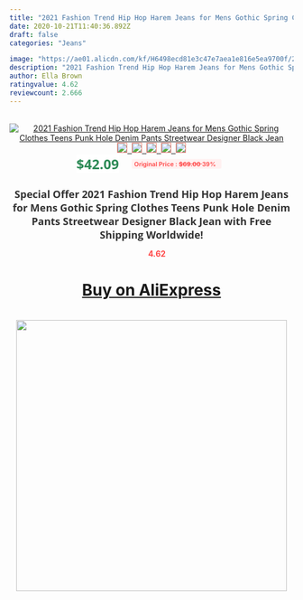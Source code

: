 ```yaml
---
title: "2021 Fashion Trend Hip Hop Harem Jeans for Mens Gothic Spring Clothes Teens Punk Hole Denim Pants Streetwear Designer Black Jean"
date: 2020-10-21T11:40:36.892Z
draft: false
categories: "Jeans"

image: "https://ae01.alicdn.com/kf/H6498ecd81e3c47e7aea1e816e5ea9700f/2021-Fashion-Trend-Hip-Hop-Harem-Jeans-for-Mens-Gothic-Spring-Clothes-Teens-Punk-Hole-Denim.jpg"
description: "2021 Fashion Trend Hip Hop Harem Jeans for Mens Gothic Spring Clothes Teens Punk Hole Denim Pants Streetwear Designer Black Jean"
author: Ella Brown
ratingvalue: 4.62
reviewcount: 2.666
---
```

<br>
<div style="text-align: center;">
<a href="https://s.click.aliexpress.com/e/_98fYnx" target="_blank" rel="nofollow noopener noreferrer"><img alt="2021 Fashion Trend Hip Hop Harem Jeans for Mens Gothic Spring Clothes Teens Punk Hole Denim Pants Streetwear Designer Black Jean" class="magnifier-image" src="https://ae01.alicdn.com/kf/H6498ecd81e3c47e7aea1e816e5ea9700f/2021-Fashion-Trend-Hip-Hop-Harem-Jeans-for-Mens-Gothic-Spring-Clothes-Teens-Punk-Hole-Denim.jpg_640x640.jpg">
<br>
<img style="border:1px solid salmon" src="https://ae01.alicdn.com/kf/H6498ecd81e3c47e7aea1e816e5ea9700f/2021-Fashion-Trend-Hip-Hop-Harem-Jeans-for-Mens-Gothic-Spring-Clothes-Teens-Punk-Hole-Denim.jpg_120x120.jpg">&nbsp;&nbsp;<img style="border:1px solid salmon" src="https://ae01.alicdn.com/kf/H9ac1fa9dc1224f93af3a03daf5ed827ei/2021-Fashion-Trend-Hip-Hop-Harem-Jeans-for-Mens-Gothic-Spring-Clothes-Teens-Punk-Hole-Denim.jpg_120x120.jpg">&nbsp;&nbsp;<img style="border:1px solid salmon" src="https://ae01.alicdn.com/kf/Hb69a4a1290a54343befe411ce16631fdP/2021-Fashion-Trend-Hip-Hop-Harem-Jeans-for-Mens-Gothic-Spring-Clothes-Teens-Punk-Hole-Denim.jpg_120x120.jpg">&nbsp;&nbsp;<img style="border:1px solid salmon" src="https://ae01.alicdn.com/kf/H204594e3b7584604a73c9b2e05e80a2dN/2021-Fashion-Trend-Hip-Hop-Harem-Jeans-for-Mens-Gothic-Spring-Clothes-Teens-Punk-Hole-Denim.jpg_120x120.jpg">&nbsp;&nbsp;<img style="border:1px solid salmon" src="https://ae01.alicdn.com/kf/Hcc167b2a3c9e4bdcb57c82db05ba4cb9Z/2021-Fashion-Trend-Hip-Hop-Harem-Jeans-for-Mens-Gothic-Spring-Clothes-Teens-Punk-Hole-Denim.jpg_120x120.jpg"></a></div><br0>
<div style="text-align: center;"><span style="background-color: white; border: 0px; box-sizing: border-box; color: seagreen; display: inline-block; font-family: &quot;open sans&quot; , &quot;arial&quot; , &quot;helvetica&quot; , sans-serif , &quot;heiti&quot;; font-size: 24px; font-stretch: inherit; font-weight: 700; line-height: inherit; margin: 0px 10px 0px 0px; padding: 0px; vertical-align: middle;">$42.09 </span>
<span style="background: rgb(255 , 241 , 241); border-radius: 3px; border: 0px; box-sizing: border-box; color: #ff4747; display: inline-block; font-family: inherit; font-size: 12px; font-stretch: inherit; font-style: inherit; font-variant: inherit; font-weight: 600; line-height: inherit; margin: 0px; padding: 2px 5px; transform: scale(0.9); vertical-align: middle;">Original Price : <b style="text-decoration: line-through;">$69.00 </b> 39%&nbsp;&nbsp;</span></div>
<h1 style="color: #333333; display: inline-block; font-family: &quot;open sans&quot; , &quot;arial&quot; , &quot;helvetica&quot; , sans-serif , &quot;heiti&quot;; font-size: 18px; font-stretch: inherit; font-weight: 700; text-align: center;">Special Offer 2021 Fashion Trend Hip Hop Harem Jeans for Mens Gothic Spring Clothes Teens Punk Hole Denim Pants Streetwear Designer Black Jean with Free Shipping Worldwide!</h1>
<div style="color: #ff4747; text-align: center;">
<img src="https://4.bp.blogspot.com/-M0ZcTcb-5uY/XleCXlxnR4I/AAAAAAAAAEc/OrjgMkXV1oMQFaCRZj5HQwOCBcu3w1FegCPcBGAYYCw/s1600/star.png" style="height: 15px;">&nbsp;<b>4.62</b></div>
<div class="button_cont" align="center"><a class="buynow_a" href="https://s.click.aliexpress.com/e/_98fYnx" target="_blank" rel="nofollow noopener noreferrer"><H1>Buy on AliExpress</H1></a></div><br>
<div class="separator" style="clear: both; text-align: center;">
<img src="https://lh3.googleusercontent.com/-pTy5HemUv9M/XlePHvY0dAI/AAAAAAAAAE4/0nX5iRUoIWY8eMW9Dpxeirr157OZliDIgCLcBGAsYHQ/s1600/badge.gif" width="480">
</div>
